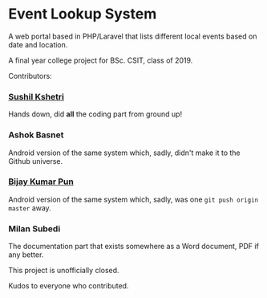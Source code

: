 # Event Lookup System

A web portal based in PHP/Laravel that lists different local events based on date and location. 

A final year college project for BSc. CSIT, class of 2019.

Contributors:

### [Sushil Kshetri](https://github.com/sushilkshetri)
Hands down, did **all** the coding part from ground up!

### Ashok Basnet
Android version of the same system which, sadly, didn't make it to the Github universe.
 
### [Bijay Kumar Pun](https://github.com/bijaykumarpun)
Android version of the same system which, sadly, was one `git push origin master` away.

### Milan Subedi
The documentation part that exists somewhere as a Word document, PDF if any better.
 
This project is unofficially closed.
 
Kudos to everyone who contributed.

 
 








